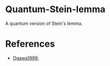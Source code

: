# Quantum-Stein-lemma

A quantum version of Stein's lemma.

# References

- [Ogawa1999](https://arxiv.org/quant-ph/9906090v1);
